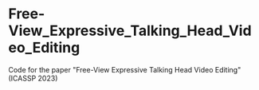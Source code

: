 # Free-View_Expressive_Talking_Head_Video_Editing
Code for the paper "Free-View Expressive Talking Head Video Editing" (ICASSP 2023)
